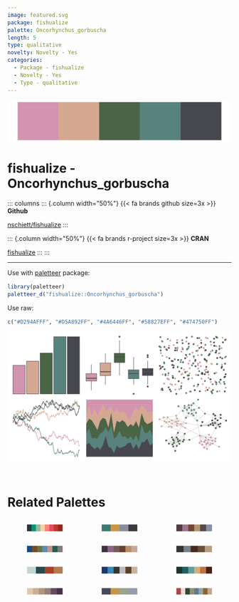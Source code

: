 ```yaml
---
image: featured.svg
package: fishualize
palette: Oncorhynchus_gorbuscha
length: 5
type: qualitative
novelty: Novelty - Yes
categories:
  - Package - fishualize
  - Novelty - Yes
  - Type - qualitative
---
```


![](featured.svg)

# fishualize - Oncorhynchus_gorbuscha 

::: columns
::: {.column width="50%"}
{{< fa brands github size=3x >}}
**Github**

[nschiett/fishualize](https://github.com/nschiett/fishualize)
:::

::: {.column width="50%"}
{{< fa brands r-project size=3x >}}
**CRAN**

[fishualize](https://CRAN.R-project.org/package=fishualize)
:::
:::

<hr> 

Use with [paletteer](https://emilhvitfeldt.github.io/paletteer/) package:

```r
library(paletteer)
paletteer_d("fishualize::Oncorhynchus_gorbuscha")
```

Use raw:

```r
c("#D294AFFF", "#D5A892FF", "#4A6446FF", "#58827EFF", "#474750FF")
``` 

![](examples.png) 

<br>

# Related Palettes

<div class="list" style="display: grid; grid-template-columns: auto auto auto;"> <figure class="figure">
<a href="../../awtools/a_palette/"> <img src="../../awtools/a_palette/featured.svg" style="width: 100%;" class="figure-img"></a>
</figure> <figure class="figure">
<a href="../../MetBrewer/Kandinsky/"> <img src="../../MetBrewer/Kandinsky/featured.svg" style="width: 100%;" class="figure-img"></a>
</figure> <figure class="figure">
<a href="../../colRoz/m_oscellata/"> <img src="../../colRoz/m_oscellata/featured.svg" style="width: 100%;" class="figure-img"></a>
</figure> <figure class="figure">
<a href="../../NatParksPalettes/CraterLake/"> <img src="../../NatParksPalettes/CraterLake/featured.svg" style="width: 100%;" class="figure-img"></a>
</figure> <figure class="figure">
<a href="../../colRoz/t_australis/"> <img src="../../colRoz/t_australis/featured.svg" style="width: 100%;" class="figure-img"></a>
</figure> <figure class="figure">
<a href="../../colRoz/v_viatica/"> <img src="../../colRoz/v_viatica/featured.svg" style="width: 100%;" class="figure-img"></a>
</figure> <figure class="figure">
<a href="../../rockthemes/harvey/"> <img src="../../rockthemes/harvey/featured.svg" style="width: 100%;" class="figure-img"></a>
</figure> <figure class="figure">
<a href="../../colRoz/salt_lake/"> <img src="../../colRoz/salt_lake/featured.svg" style="width: 100%;" class="figure-img"></a>
</figure> <figure class="figure">
<a href="../../beyonce/X6/"> <img src="../../beyonce/X6/featured.svg" style="width: 100%;" class="figure-img"></a>
</figure> <figure class="figure">
<a href="../../nord/halifax_harbor/"> <img src="../../nord/halifax_harbor/featured.svg" style="width: 100%;" class="figure-img"></a>
</figure> <figure class="figure">
<a href="../../rockthemes/melloncollie/"> <img src="../../rockthemes/melloncollie/featured.svg" style="width: 100%;" class="figure-img"></a>
</figure> <figure class="figure">
<a href="../../ochRe/parliament/"> <img src="../../ochRe/parliament/featured.svg" style="width: 100%;" class="figure-img"></a>
</figure> 
</div>
